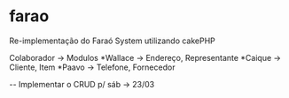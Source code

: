 farao
=====

Re-implementação do Faraó System utilizando cakePHP

Colaborador -> Modulos
*Wallace -> Endereço, Representante
*Caique  -> Cliente, Item
*Paavo   -> Telefone, Fornecedor

-- Implementar o CRUD p/ sáb -> 23/03
